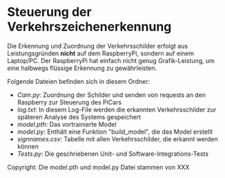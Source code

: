 # Steuerung der Verkehrszeichenerkennung

Die Erkennung und Zuordnung der Verkehrsschilder erfolgt aus Leistungsgründen **nicht** auf dem RaspberryPi, sondern auf einem Laptop/PC.
Der RaspberryPi hat einfach nicht genug Grafik-Leistung, um eine halbwegs flüssige Erkennung zu gewährleisten.

Folgende Dateien befinden sich in diesem Ordner:
- *Cam.py*: Zuordnung der Schilder und senden von requests an den Raspberry zur Steuerung des PiCars
- *log.txt*: In diesem Log-File werden die erkannten Verkehrsschilder zur späteren Analyse des Systems gespeichert
- *model.pth*: Das vortrainierte Model
- *model.py*: Enthält eine Funktion "build_model", die das Model erstellt
- *signnames.csv*: Tabelle mit allen Verkehrsschilder, die erkannt werden können
- *Tests.py*: Die geschriebenen Unit- und Software-Integrations-Tests

Copyright:
Die model.pth und model.py Datei stammen von XXX
